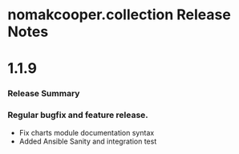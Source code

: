 # nomakcooper.collection Release Notes

# 1\.1\.9

### Release Summary

### Regular bugfix and feature release\.

* Fix charts module documentation syntax
* Added Ansible Sanity and integration test  
